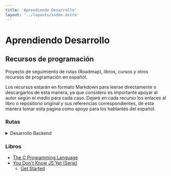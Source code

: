 ```yaml
---
title: 'Aprendiendo Desarrollo'
layout: '../layouts/index.astro'
---
```

# Aprendiendo Desarrollo

## Recursos de programación

Proyecto de seguimiento de rutas (Roadmap), libros, cursos y otros recursos de programación en español.

Los recursos estarán en formato Markdown para leerse directamente o descargarlos de esta manera, ya que considero es importante apoyar al autor según el medio para cada caso. Dejaré en cada recurso los enlaces al libro o repositorio original y sus referencias correspondientes, de esta manera tomar esta pagina como apoyo para los hablantes del español.

### Rutas

<details>
<summary>Desarrollo Backend</summary>

* [Internet](blog/Internet/internet)
* [Aprende un lenguaje](blog/Aprende_un_lenguaje/aprende-un-lenguaje)
* [Sistema de control de versiones](/blog/Control_Versiones/control-versiones)
* [Servicios de alojamiento de repos](/blog/Servicio_Alojamiento_Repo/servicio-alojamiento-repo)
* [Bases de datos relacionales](/blog/Bases_Datos_Relacionales/bd-relacionales)
* [APIs](/blog/APIs/apis)
* [Cache](/blog/Cache/cache)
* [Conocimientos de seguridad web](/blog/Seguridad_Web/seguridad-web)


</details>

### Libros
- [The C Programming Language](blog/The_C_Programming_Language/libros/the-c-programming-language/inicio)
- [You Don't Know JS Yet (Serie)](blog/You_Dont_Know_JS_Yet/libros/you-dont-know-js-yet/readme)
    * [Get Started](blog/You_Dont_Know_JS_Yet/libros/you-dont-know-js-yet/get-started/readme)